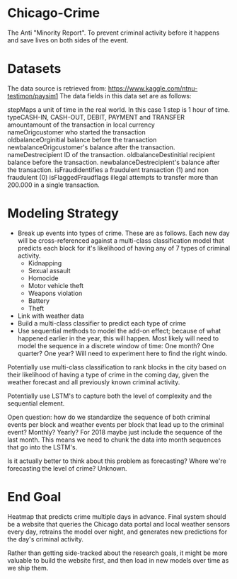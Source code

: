 # Chicago-Crime
The Anti "Minority Report". To prevent criminal activity before it happens and save lives on both sides of the event. 

# Datasets

The data source is retrieved from: https://www.kaggle.com/ntnu-testimon/paysim1
The data fields in this data set are as follows:

stepMaps a unit of time in the real world. In this case 1 step is 1 hour of time.<br/>
typeCASH-IN, CASH-OUT, DEBIT, PAYMENT and TRANSFER<br/>
amountamount of the transaction in local currency<br/>
nameOrigcustomer who started the transaction<br/>
oldbalanceOrginitial balance before the transaction<br/>
newbalanceOrigcustomer's balance after the transaction.<br/>
nameDestrecipient ID of the transaction.
oldbalanceDestinitial recipient balance before the transaction.
newbalanceDestrecipient's balance after the transaction.
isFraudidentifies a fraudulent transaction (1) and non fraudulent (0)
isFlaggedFraudflags illegal attempts to transfer more than 200.000 in a single transaction.

# Modeling Strategy
- Break up events into types of crime. These are as follows. Each new day will be cross-referenced against a multi-class classification model that predicts each block for it's likelihood of having any of 7 types of criminal activity.
    - Kidnapping
    - Sexual assault 
    - Homocide
    - Motor vehicle theft 
    - Weapons violation
    - Battery
    - Theft
- Link with weather data
- Build a multi-class classifier to predict each type of crime
- Use sequential methods to model the add-on effect; because of what happened earlier in the year, this will happen. Most likely will need to model the sequence in a discrete window of time: One month? One quarter? One year? Will need to experiment here to find the right windo. 

Potentially use multi-class classification to rank blocks in the city based on their likelihood of having a type of crime in the coming day, given the weather forecast and all previously known criminal activity. 


Potentially use LSTM's to capture both the level of complexity and the sequential element. 

Open question: how do we standardize the sequence of both criminal events per block and weather events per block that lead up to the criminal event? Monthly? Yearly? For 2018 maybe just include the sequence of the last month. This means we need to chunk the data into month sequences that go into the LSTM's.

Is it actually better to think about this problem as forecasting? Where we're forecasting the level of crime? Unknown.

# End Goal
Heatmap that predicts crime multiple days in advance. Final system should be a website that queries the Chicago data portal and local weather sensors every day, retrains the model over night, and generates new predictions for the day's criminal activity.

Rather than getting side-tracked about the research goals, it might be more valuable to build the website first, and then load in new models over time as we ship them.
